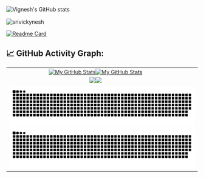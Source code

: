 

![Vignesh's GitHub stats](https://github-readme-stats.vercel.app/api?username=srivickynesh&bg_color=30,e96443,904e95&title_color=fff&text_color=fff)

<p><img align="center" src="https://github-readme-streak-stats.herokuapp.com/?user=srivickynesh&theme=dark" alt="srivickynesh" /></p>

[![Readme Card](https://github-readme-stats.vercel.app/api/pin/?username=srivickynesh&repo=kind )](https://github.com/srivickynesh/kind)


## 📈 GitHub Activity Graph:

<table>
    <tr>
        <td align="center"><a href="https://github.com/srivickynesh#gh-light-mode-only"><img src="https://github-readme-stats.vercel.app/api?username=srivickynesh&show_icons=true&theme=default&include_all_commits=true#gh-light-mode-only" alt="My GitHub Stats"/></a><a href="https://github.com/srivickynesh#gh-dark-mode-only"><img src="https://github-readme-stats.vercel.app/api?username=srivickynesh&show_icons=true&theme=tokyonight&include_all_commits=true#gh-dark-mode-only" alt="My GitHub Stats"/></a></td>
        <td rowspan="2" align="center"></td>
    </tr>
    <tr>
        <td align="center"><a href="https://github.com/srivickynesh#gh-light-mode-only"><img src="https://github-readme-streak-stats.herokuapp.com/?user=srivickynesh&theme=default"/></a><a href="https://github.com/srivickynesh#gh-dark-mode-only"><img src="https://github-readme-streak-stats.herokuapp.com/?user=srivickynesh&theme=tokyonight"/></a></td>
    </tr>
    <tr>
        <td colspan="2" align="center"><a href="https://github.com/srivickynesh#gh-light-mode-only"><img src="https://raw.githubusercontent.com/srivickynesh/srivickynesh/output/github-contribution-grid-snake-default.svg#gh-light-mode-only" alt="My GitHub Stats"/></a><a href="https://github.com/srivickynesh#gh-dark-mode-only"><img src="https://raw.githubusercontent.com/srivickynesh/srivickynesh/output/github-contribution-grid-snake-dark.svg#gh-dark-mode-only" alt="My GitHub Stats"/></a></td>
    </tr>
</table>
